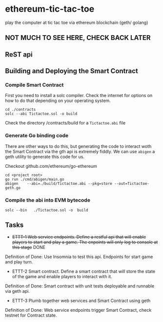 # ethereum-tic-tac-toe
play the computer at tic tac toe via ethereum blockchain (geth/ golang)

## NOT MUCH TO SEE HERE, CHECK BACK LATER

## ReST api


## Building and Deploying the Smart Contract

### Compile Smart Contract

First you need to install a solc compiler.  Check the internet for options on how to do that depending on your operating system.

```
cd ./contracts
solc --abi Tictactoe.sol -o build
```

Check the directory <project root>/contracts/build for a `Tictactoe.abi` file
 
### Generate Go binding code
  
  There are other ways to do this, but generating the code to interact woth the Smart Contract via the gth api is extremely fiddly.  We can use `abigen` a geth utility to generate this code for us.
  
  Checkout github.com/ethereum/go-ethereum
  
  ```
  cd <project root>
  go run ./cmd/abigen/main.go 
  abigen	--abi=./build/Tictactoe.abi	--pkg=store	--out=Tictactoe-geth.go
  ```
  
### Compile the abi into EVM bytecode
   
   ```
   solc	--bin	./Tictactoe.sol	-o	build
   ```


## Tasks

 - ~~ETTT-1 Web service endpoints.  Define a restful api that will enable players to start and play a game.  The enpoints will only log to console at this stage~~ DONE
 
 Definition of Done: Use Insomnia to test this api.  Endpoints for start game and play turn.
 
 - ETTT-2 Smart contract. Define a smart contract that will store the state of the game and enable players to interact with it.
 
 Definition of Done: Smart contract with unit tests deployable and runnable via geth api.
 
 - ETTT-3 Plumb together web services and Smart Contract using geth
 
 Definition of Done: Web service endpoints trigger Smart Contract, check testnet for Contract state.
 
 
